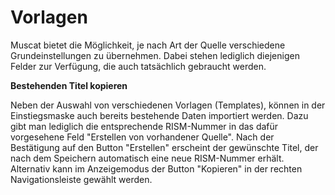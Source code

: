 # Vorlagen  

Muscat bietet die Möglichkeit, je nach Art der Quelle verschiedene Grundeinstellungen zu übernehmen. Dabei stehen lediglich diejenigen Felder zur Verfügung, die auch tatsächlich gebraucht werden.&nbsp;

**Bestehenden Titel kopieren**

Neben der Auswahl von verschiedenen Vorlagen (Templates), können in der Einstiegsmaske auch bereits bestehende Daten importiert werden. Dazu gibt man lediglich die entsprechende RISM-Nummer in das dafür vorgesehene Feld "Erstellen von vorhandener Quelle". Nach der Bestätigung auf den Button "Erstellen" erscheint der gewünschte Titel, der nach dem Speichern automatisch eine neue RISM-Nummer erhält. Alternativ kann im Anzeigemodus der Button "Kopieren" in der rechten Navigationsleiste gewählt werden.
